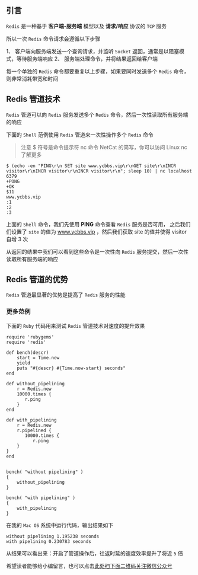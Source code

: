 ## 引言
`Redis` 是一种基于 **客户端-服务端** 模型以及 **请求/响应** 协议的 `TCP` 服务

所以一次 `Redis` 命令请求会遵循以下步骤

1、  客户端向服务端发送一个查询请求，并监听 `Socket` 返回，通常是以阻塞模式，等待服务端响应
2、  服务端处理命令，并将结果返回给客户端

每一个单独的 `Redis` 命令都要重复以上步骤，如果要同时发送多个 `Redis` 命令，则非常消耗带宽和时间

## Redis 管道技术 ##

`Redis` 管道可以向 `Redis` 服务发送多个 `Redis` 命令，然后一次性读取所有服务端的响应

下面的 `Shell` 范例使用 `Redis` 管道来一次性操作多个 `Redis` 命令

> 注意 $ 符号是命令提示符 nc 命令 NetCat 的简写，你可以访问 Linux nc 了解更多

```
$ (echo -en "PING\r\n SET site www.ycbbs.vip\r\nGET site\r\nINCR visitor\r\nINCR visitor\r\nINCR visitor\r\n"; sleep 10) | nc localhost 6379
+PONG
+OK
$11
www.ycbbs.vip
:1
:2
:3
```

上面的 `Shell` 命令，我们先使用 **PING** 命令查看 `Redis` 服务是否可用， 之后我们们设置了 `site` 的值为 www.ycbbs.vip ，然后我们获取 site 的值并使得 visitor 自增 3 次

从返回的结果中我们可以看到这些命令是一次性向 `Redis` 服务提交，然后一次性读取所有服务端的响应

## Redis 管道的优势 ##

`Redis` 管道最显著的优势是提高了 `Redis` 服务的性能

### 更多范例 ###

下面的 `Ruby` 代码用来测试 `Redis` 管道技术对速度的提升效果

```
require 'rubygems' 
require 'redis'

def bench(descr) 
    start = Time.now 
    yield 
    puts "#{descr} #{Time.now-start} seconds" 
end

def without_pipelining 
    r = Redis.new 
    10000.times { 
       r.ping 
    } 
end

def with_pipelining 
    r = Redis.new 
    r.pipelined { 
       10000.times { 
          r.ping 
    } 
} 
end


bench( "without pipelining" )
{ 
    without_pipelining 
}

bench( "with pipelining" )
{ 
    with_pipelining 
}
```

在我的 `Mac OS` 系统中运行代码，输出结果如下

```
without pipelining 1.195238 seconds 
with pipelining 0.230783 seconds
```

从结果可以看出来：开启了管道操作后，往返时延的速度效率提升了将近 `5` 倍


希望读者能够给小编留言，也可以点击[此处扫下面二维码关注微信公众号](https://www.ycbbs.vip/?p=28 "此处扫下面二维码关注微信公众号")